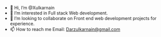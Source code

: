 - 👋 Hi, I’m @Xulkarnain
- 👀 I’m interested in Full stack Web development.
- 💞️ I’m looking to collaborate on Front end web development projects for experience.
- 📫 How to reach me Email: Darzulkarnain@gmail.com

<!---
Xulkarnain/Xulkarnain is a ✨ special ✨ repository because its `README.md` (this file) appears on your GitHub profile.
You can click the Preview link to take a look at your changes.
--->
